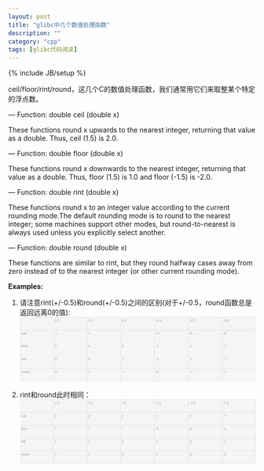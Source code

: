 ```yaml
---
layout: post
title: "glibc中几个数值处理函数"
description: ""
category: "cpp"
tags: [glibc代码阅读]
---
```

{% include JB/setup %}

ceil/floor/rint/round，这几个C的数值处理函数，我们通常用它们来取整某个特定的浮点数。


— Function: double ceil (double x)  

These functions round x upwards to the nearest integer, returning that value as a double. Thus, ceil (1.5) is 2.0.  


— Function: double floor (double x)  


These functions round x downwards to the nearest integer, returning that value as a double. Thus, floor (1.5) is 1.0 and floor (-1.5) is -2.0.  


— Function: double rint (double x)  

These functions round x to an integer value according to the current rounding mode.The default rounding mode is to round to the nearest integer; some machines support other modes, but round-to-nearest is always used unless you explicitly select another.  


— Function: double round (double x)  

These functions are similar to rint, but they round halfway cases away from zero instead of to the nearest integer (or other current rounding mode).  


__Examples:__  

1. 请注意rint(+/-0.5)和round(+/-0.5)之间的区别(对于+/-0.5，round函数总是返回远离0的值):  
![](/assets/image/glibc-arith-func-results1.png)

2. rint和round此时相同：
![](/assets/image/glibc-arith-func-results2.png)